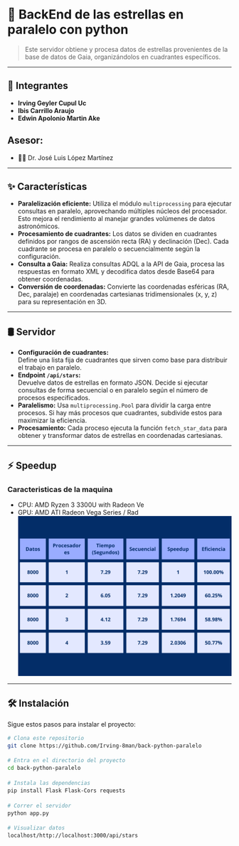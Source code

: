 # 🚀 **BackEnd de las estrellas en paralelo con python**
> Este servidor obtiene y procesa datos de estrellas provenientes de la base de datos de Gaia, organizándolos en cuadrantes específicos.

---

## 👥 **Integrantes**  
- **Irving Geyler Cupul Uc**   
- **Ibis Carrillo Araujo**   
- **Edwin Apolonio Martin Ake**

## Asesor:
- 👩‍💻 Dr. José Luis López Martínez

---

## ✨ **Características**  
- **Paralelización eficiente:** Utiliza el módulo `multiprocessing` para ejecutar consultas en paralelo, aprovechando múltiples núcleos del procesador. Esto mejora el rendimiento al manejar grandes volúmenes de datos astronómicos. 
- **Procesamiento de cuadrantes:** Los datos se dividen en cuadrantes definidos por rangos de ascensión recta (RA) y declinación (Dec). Cada cuadrante se procesa en paralelo o secuencialmente según la configuración.  
- **Consulta a Gaia:** Realiza consultas ADQL a la API de Gaia, procesa las respuestas en formato XML y decodifica datos desde Base64 para obtener coordenadas.
- **Conversión de coordenadas:** Convierte las coordenadas esféricas (RA, Dec, paralaje) en coordenadas cartesianas tridimensionales (x, y, z) para su representación en 3D.

---

## 🛢️ **Servidor**  
- **Configuración de cuadrantes:**  
  Define una lista fija de cuadrantes que sirven como base para distribuir el trabajo en paralelo.
- **Endpoint `/api/stars`:**  
  Devuelve datos de estrellas en formato JSON. Decide si ejecutar consultas de forma secuencial o en paralelo según el número de procesos especificados.  
- **Paralelismo:** Usa `multiprocessing.Pool` para dividir la carga entre procesos. Si hay más procesos que cuadrantes, subdivide estos para maximizar la eficiencia.  
- **Procesamiento:** Cada proceso ejecuta la función `fetch_star_data` para obtener y transformar datos de estrellas en coordenadas cartesianas.

---

## ⚡️ **Speedup**  
### Caracteristicas de la maquina
- CPU: AMD Ryzen 3 3300U with Radeon Ve
- GPU: AMD ATI Radeon Vega Series / Rad
![Tabla](/speedup.png)

---

## 🛠️ **Instalación**  
Sigue estos pasos para instalar el proyecto:  

```bash
# Clona este repositorio
git clone https://github.com/Irving-8man/back-python-paralelo  

# Entra en el directorio del proyecto
cd back-python-paralelo  

# Instala las dependencias
pip install Flask Flask-Cors requests

# Correr el servidor
python app.py

# Visualizar datos
localhost/http://localhost:3000/api/stars
